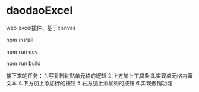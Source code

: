 # daodaoExcel
web excel插件，基于canvas

npm install

npm run dev

npm run build

接下来的任务：
1.写复制粘贴单元格的逻辑
2.上方加上工具条
3.实现单元格内富文本
4.下方加上添加行的按钮
5.右方加上添加列的按钮
6.实现撤销功能
